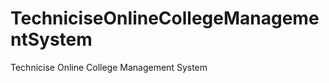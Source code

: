 TechniciseOnlineCollegeManagementSystem
=======================================

Technicise Online College Management System
